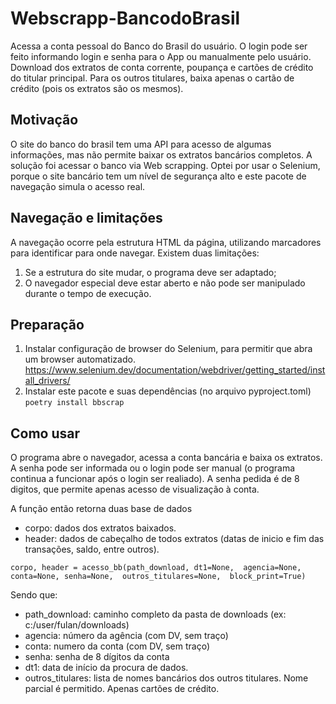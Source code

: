 # Webscrapp-BancodoBrasil
Acessa a conta pessoal do Banco do Brasil do usuário. 
O login pode ser feito informando login e senha para o App ou manualmente pelo usuário.
Download dos extratos de conta corrente, poupança e cartões de crédito do titular principal.
Para os outros titulares, baixa apenas o cartão de crédito (pois os extratos são os mesmos).

## Motivação
O site do banco do brasil tem uma API para acesso de algumas informações, mas não permite baixar os extratos bancários completos. A solução foi acessar o banco via Web scrapping. Optei por usar o Selenium, porque o site bancário tem um nível de segurança alto e este pacote de navegação simula o acesso real.

## Navegação e limitações
A navegação ocorre pela estrutura HTML da página, utilizando marcadores para identificar para onde navegar.
Existem duas limitações: 
1. Se a estrutura do site mudar, o programa deve ser adaptado;
2. O navegador especial deve estar aberto e não pode ser manipulado durante o tempo de execução.

## Preparação
1. Instalar configuração de browser do Selenium, para permitir que abra um browser automatizado. https://www.selenium.dev/documentation/webdriver/getting_started/install_drivers/
2. Instalar este pacote e suas dependências (no arquivo pyproject.toml)
`poetry install bbscrap` 

## Como usar
O programa abre o navegador, acessa a conta bancária e baixa os extratos. A senha pode ser informada ou o login pode ser manual (o programa continua a funcionar após o login ser realiado). A senha pedida é de 8 digitos, que permite apenas acesso de visualização à conta. 

A função então retorna duas base de dados
- corpo: dados dos extratos baixados. 
- header: dados de cabeçalho de todos extratos (datas de inicio e fim das transações, saldo, entre outros).

`
corpo, header = acesso_bb(path_download, dt1=None, 
                          agencia=None, conta=None, senha=None, 
                          outros_titulares=None, 
                          block_print=True)
`

Sendo que: 
- path_download: caminho completo da pasta de downloads (ex: c:/user/fulan/downloads)
- agencia: número da agência (com DV, sem traço)
- conta: numero da conta (com DV, sem traço)
- senha: senha de 8 dígitos da conta
- dt1: data de início da procura de dados. 
- outros_titulares: lista de nomes bancários dos outros titulares. Nome parcial é permitido. Apenas cartões de crédito.
